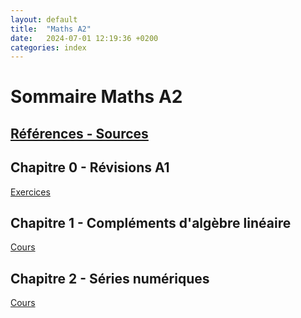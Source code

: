 ```yaml
---
layout: default
title:  "Maths A2"
date:   2024-07-01 12:19:36 +0200
categories: index
---
```


# Sommaire Maths A2

## [Références - Sources](ref.markdown)

## Chapitre 0 - Révisions A1

[Exercices](Maths_2A_00_EX_review.markdown)

## Chapitre 1 - Compléments d'algèbre linéaire

[Cours](Maths_2A_01_C_Algebre.markdown)

## Chapitre 2 - Séries numériques

[Cours](Maths_2A_02_C_Series.markdown)